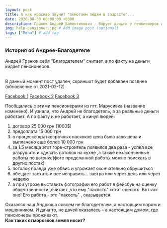 ```yaml
---
layout: post
title: А как красиво звучит "помогаем людям в возрасте"...
date: 2020-08-30 00:00:00 +0300
description: Гранюк Андрей Валентинович - Ворует деньги у пенсионеров и пиарится в Фейсбуке. 
img: help-pensioner.jpg # Add image post (optional)
tags: ["Menu"] # add tag
---
```


### История об Андрее-Благодетеле ###
Андрей Гранюк себя "Благодетелем" считает, а по факту на деньги кидает пенсионеров. <br><br>

В данный момент пост удален, скриншот будет добавлен позднее (обновление от 2021-02-12)

[Facebook 1](https://www.facebook.com/andrei.granuk/posts/135726961530612) [Facebook 2](https://www.facebook.com/groups/543106036358181/?post_id=569102020425249) [Facebook 3](https://www.facebook.com/groups/543106036358181/?post_id=568426223826162)

Пообщались с этими пенсионерами из пгт. Марусивка (название изменено). И узнали, что Андрей не благодетель, а за реальные деньги работает. А по факту и не работает, а кинул людей: 
1. договор 25 000 грн (1000$)
2. предоплата 15 000 грн
3. в процессе краткосрочных наскоков цена была завышена и выплачено еще более 10 000 грн 
4. за 1.5 месяца этот горе-строитель появился два раза - успел все разрушить  и сделать потолок на кухне ,а также незаконченные работы по вагонке(фото проделанной работы можно поискать в других постах)
5. потолок правда уже обвис и угрожает окончательно обрушиться
6. обещает заехать и все исправить... завтра или через день или через неделю 
7. а при угрозе выставить фотографии его работ в фейсбук на оценку общественности ,считает ,что ему "пакость" хотят сделать .Вот как оно! Его работа - это "пакость" , оказывается.

Оказался наш Андрюша совсем не благодетелем, а настоящим вором и мошенником. И дача то, не дачей оказалась - а настоящим домом, где пенсионеры проживают.
<br>
<b>Как таких отморозков земля носит?</b>
